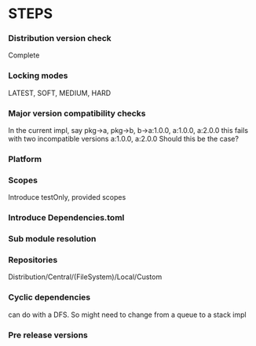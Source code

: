 # STEPS
### Distribution version check
Complete
### Locking modes
LATEST, SOFT, MEDIUM, HARD
### Major version compatibility checks
In the current impl, 
say pkg->a, pkg->b, b->a:1.0.0, a:1.0.0, a:2.0.0
this fails with two incompatible versions a:1.0.0, a:2.0.0
Should this be the case?

### Platform

### Scopes
Introduce testOnly, provided scopes

### Introduce Dependencies.toml

### Sub module resolution

### Repositories
Distribution/Central/(FileSystem)/Local/Custom

### Cyclic dependencies
can do with a DFS. So might need to change from a queue to a stack impl

### Pre release versions